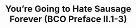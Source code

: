---
title: "You’re Going to Hate Sausage Forever (BCO Preface II.1-3)"
episode: 2
podcast: "Polity Matters"
release_date: 2023-09-12
audio: https://overcast.fm/+BCgXKBE3mo
youtube: 
tags: 
- BCO-Preface 
- PCA
- polity
---